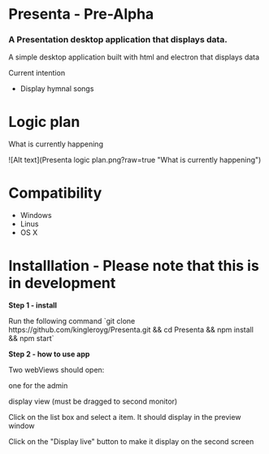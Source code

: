 # Presenta - Pre-Alpha
<h3>A Presentation desktop application that displays data.</h3>
<p>A simple desktop application built with html and electron that displays data</p>
<p>Current intention</p>
<ul>
  <li>Display hymnal songs</li>
</ul>

# Logic plan

<p>What is currently happening</p>
![Alt text](Presenta logic plan.png?raw=true "What is currently happening")

# Compatibility
<ul>
  <li>Windows</li>
  <li>Linus</li>
  <li>OS X</li>
</ul>

# Installlation - Please note that this is in development

<p><strong>Step 1 - install</strong></p>
Run the following command
`git clone https://github.com/kingleroyg/Presenta.git && cd Presenta && npm install && npm start`
<p><strong>Step 2 - how to use app</strong></p>
<p> Two webViews should open: </p>
<p> one for the admin</p>
<p> display view (must be dragged to second monitor)</p>

<p>Click on the list box and select a item. It should display in the preview window</p>
<p>Click on the "Display live" button to make it display on the second screen</p>
